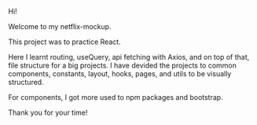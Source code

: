 Hi!

Welcome to my netflix-mockup.

This project was to practice React.

Here I learnt routing, useQuery, api fetching with Axios, and on top of that, file structure for a big projects.
I have devided the projects to common components, constants, layout, hooks, pages, and utils to be visually structured. 

For components, I got more used to npm packages and bootstrap.

Thank you for your time!
